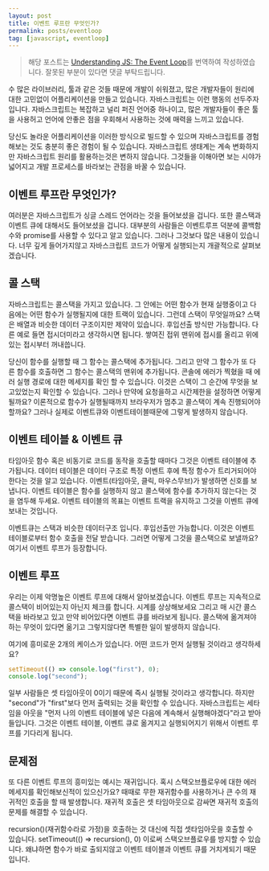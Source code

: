 ```yaml
---
layout: post
title: 이벤트 루프란 무엇인가?
permalink: posts/eventloop
tag: [javascript, eventloop]
---
```


> 해당 포스트는 [Understanding JS: The Event Loop](https://hackernoon.com/understanding-js-the-event-loop-959beae3ac40)를 번역하여 작성하였습니다. 잘못된 부분이 있다면 댓글 부탁드립니다.

수 많은 라이브러리, 툴과 같은 것들 때문에 개발이 쉬워졌고, 많은 개발자들이 원리에 대한 고민없이 어플리케이션을 만들고 있습니다. 자바스크립트는 이런 행동의 선두주자입니다. 자바스크립트는 복잡하고 널리 퍼진 언어중 하나이고, 많은 개발자들이 좋은 툴을 사용허고 언어에 안좋은 점을 우회해서 사용하는 것에 매력을 느끼고 있습니다.

당신도 놀라운 어플리케이션을 이러한 방식으로 빌드할 수 있으며 자바스크립트를 경험해보는 것도 충분히 좋은 경험이 될 수 있습니다. 자바스크립트 생태계는 계속 변화하지만 자바스크립트 원리를 활용하는것은 변하지 않습니다. 그것들을 이해아면 보는 시야가 넓어지고 개발 프로세스를 바라보는 관점을 바꿀 수 있습니다.

## 이벤트 루프란 무엇인가?

여러분은 자바스크립트가 싱글 스레드 언어라는 것을 들어보셨을 겁니다. 또한 콜스택과 이벤트 큐에 대해서도 들어보셨을 겁니다. 대부분의 사람들은 이벤트루프 덕분에 콜백함수와 promise를 사용할 수 있다고 알고 있습니다. 그러나 그것보다 많은 내용이 있습니다. 너무 깊게 들어가지않고 자바스크립트 코드가 어떻게 실행되는지 개괄적으로 살펴보겠습니다.

## 콜 스택

자바스크립트는 콜스택을 가지고 있습니다. 그 안에는 어떤 함수가 현재 실행중이고 다음에는 어떤 함수가 실행될지에 대한 트랙이 있습니다. 그런데 스택이 무엇일까요? 스택은 배열과 비슷한 데이터 구조이지만 제약이 있습니다. 후입선출 방식만 가능합니다. 다른 예로 들면 접시더미라고 생각하시면 됩니다. 쌓여진 접위 맨위에 접시를 올리고 위에있는 접시부터 꺼내씁니다.

당신이 함수를 실행할 때 그 함수는 콜스택에 추가됩니다. 그리고 만약 그 함수가 또 다른 함수를 호출하면 그 함수는 콜스택의 맨위에 추가됩니다. 콘솔에 에러가 찍혔을 때 에러 실행 경로에 대한 메세지를 확인 할 수 있습니다. 이것은 스택이 그 순간에 무엇을 보고있었는지 확인할 수 있습니다. 그러나 만약에 요청을하고 시간제한을 설정하면 어떻게 될까요? 이론적으로 함수가 실행될때까지 브라우저가 멈추고 콜스택이 계속 진행되어야할까요? 그러나 실제로 이벤트큐와 이벤트테이블때문에 그렇게 발생하지 않습니다.

## 이벤트 테이블 & 이벤트 큐

타임아웃 함수 혹은 비동기로 코드를 동작을 호출할 때마다 그것은 이벤트 테이블에 추가됩니다. 데이터 테이블은 데이터 구조로 특정 이벤트 후에 특정 함수가 트리거되어야 한다는 것을 알고 있습니다. 이벤트(타임아웃, 클릭, 마우스무브)가 발생하면 신호를 보냅니다. 이벤트 테이블은 함수를 실행하지 않고 콜스택에 함수를 추가하지 않는다는 것을 염두해 두세요.
이벤트 테이블의 목표는 이벤트 트랙을 유지하고 그것을 이벤트 큐에 보내는 것입니다.

이벤트큐는 스택과 비슷한 데이터구조 입니다. 후입선출만 가능합니다. 이것은 이벤트 테이블로부터 함수 호출을 전달 받습니다. 그러면 어떻게 그것을 콜스택으로 보낼까요? 여기서 이벤트 루프가 등장합니다.

## 이벤트 루프

우리는 이제 악명높은 이벤트 루프에 대해서 알아보겠습니다. 이벤트 루프는 지속적으로 콜스택이 비어있는지 아닌지 체크를 합니다. 시계를 상상해보세요 그리고 매 시간 콜스택을 바라보고 있고 만약 비어있다면 이벤트 큐를 바라보게 됩니다. 콜스택에 옮겨져야하는 무엇이 있다면 옮기고 그렇지않다면 특별한 일이 발생하지 않습니다.

여기에 흥미로운 2개의 케이스가 있습니다. 어떤 코드가 먼저 실행될 것이라고 생각하세요?

```javascript
setTimeout(() => console.log("first"), 0);
console.log("second");
```

일부 사람들은 셋 타임아웃이 0이기 때문에 즉시 실행될 것이라고 생각합니다. 하지만 "second"가 "first"보다 먼저 출력되는 것을 확인할 수 있습니다. 자바스크립트는 세타임을 아웃을 "먼저 나의 이벤트 테이블에 넣은 다음에 계속해서 실행해야겠다"라고 받아들입니다. 그것은 이벤트 테이블, 이벤트 큐로 옮겨지고 실행되어지기 위해서 이벤트 루프를 기다리게 됩니다.

## 문제점

또 다른 이벤트 루프의 흥미있는 예시는 재귀입니다. 혹시 스택오브플로우에 대한 에러메세지를 확인해보신적이 있으신가요? 때때로 무한 재귀함수를 사용하거나 큰 수의 재귀적인 호출을 할 때 발생합니다. 재귀적 호출은 셋 타임아웃으로 감싸면 재귀적 호출의 문제를 해결할 수 있습니다.

recursion()(재귀함수라로 가정)을 호출하는 것 대신에 직접 셋타임아웃을 호출할 수 있습니다. setTimeout(() => recursion(), 0) 이로써 스택오브플로우를 방지할 수 있습니다. 왜냐하면 함수가 바로 출되지않고 이벤트 테이블과 이벤트 큐를 거치게되기 때문입니다.
